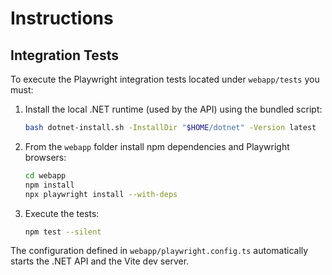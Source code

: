 # Instructions

## Integration Tests

To execute the Playwright integration tests located under `webapp/tests` you must:

1. Install the local .NET runtime (used by the API) using the bundled script:
   ```bash
   bash dotnet-install.sh -InstallDir "$HOME/dotnet" -Version latest
   ```
2. From the `webapp` folder install npm dependencies and Playwright browsers:
   ```bash
   cd webapp
   npm install
   npx playwright install --with-deps
   ```
3. Execute the tests:
   ```bash
   npm test --silent
   ```

The configuration defined in `webapp/playwright.config.ts` automatically starts the .NET API and the Vite dev server.
